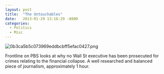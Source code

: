 ```yaml
---
layout: post
title:  "The Untouchables"
date:   2013-01-29 13:16:29 -0800
categories:
  - Politics
  - Misc
---
```




 ![0b3ca5b5c073969eddbcbff5efac0427.png](/attachments/0b3ca5b5c073969eddbcbff5efac0427/image.png) 

 Frontline on PBS looks at why no Wall St executive has been prosecuted for crimes relating to the financial collapse. A well researched and balanced piece of journalism, approximately 1 hour.
